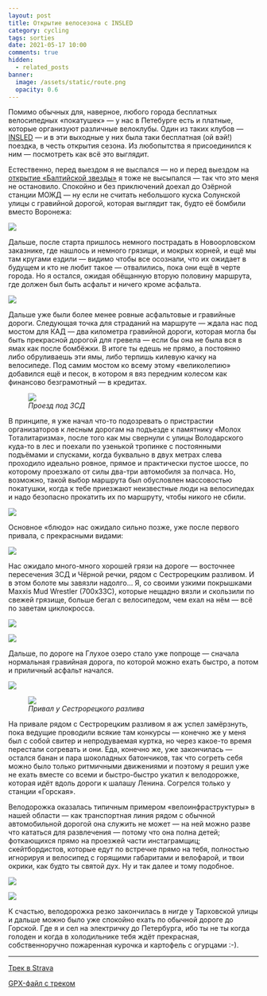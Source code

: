 ```yaml
---
layout: post
title: Открытие велосезона с INSLED
category: cycling
tags: sorties
date: 2021-05-17 10:00
comments: true
hidden:
  - related_posts
banner:
  image: /assets/static/route.png
  opacity: 0.6
---
```


Помимо обычных для, наверное, любого города бесплатных велосипедных
«покатушек» — у нас в Петебурге есть и платные, которые организуют
различные велоклубы. Один из таких клубов —
[INSLED](https://vk.com/insled) — и в эти выходные у них была таки
бесплатная (ой вэй!) поездка, в честь открытия сезона. Из любопытства я
присоединился к ним — посмотреть как всё это выглядит.

Естественно, перед выездом я не выспался — но и перед выездом на
[открытие «Балтийской
звезды»](https://eugene-andrienko.com/balticstar-north-open-2021.html) я
тоже не высыпался — так что это меня не остановило. Спокойно и без
приключений доехал до Озёрной станции МОЖД — ну если не считать
небольшого куска Солунской улицы с гравийной дорогой, которая выглядит
так, будто её бомбили вместо Воронежа:

![](/assets/static/pain.gif)

Дальше, после старта пришлось немного пострадать в Новоорловском
заказнике, где нашлось и немного грязищи, и мокрых корней, и ещё мы там
кругами ездили — видимо чтобы все осознали, что их ожидает в будущем и
кто не любит такое — отвалились, пока они ещё в черте города. Но я
остался, ожидая обёщанную вторую половину маршрута, где должен был быть
асфальт и ничего кроме асфальта.

![](/assets/static/novoorlovsky_zakaznik.png)

Дальше уже были более менее ровные асфальтовые и гравийные дороги.
Следующая точка для страданий на маршруте — ждала нас под мостом для КАД
— два километра гравийной дороги, которая могла бы быть прекрасной
дорогой для гревела — если бы она не была вся в ямах как после бомбёжки.
В итоге ты едешь не прямо, а постоянно либо обруливаешь эти ямы, либо
терпишь килевую качку на велосипеде. Под самим мостом ко всему этому
«великолепию» добавился ещё и песок, в котором я вяз передним колесом
как финансово безграмотный — в кредитах.

<figure>
<img src="/assets/static/under_the_zsd.png" />
<figcaption><em>Проезд под ЗСД</em></figcaption>
</figure>

В принципе, я уже начал что-то подозревать о пристрастии организаторов к
лесным дорогам на подъезде к памятнику «Молох Тоталитаризма», после того
как мы свернули с улицы Володарского куда-то в лес и поехали по узенькой
тропинке с постоянными подъёмами и спусками, когда буквально в двух
метрах слева проходило идеально ровное, прямое и практически пустое
шоссе, по которому проезжало от силы два-три автомобиля за полчаса. Но,
возможно, такой выбор маршрута был обусловлен массовостью покатушки,
когда к тебе приезжают неизвестные люди на велосипедах и надо безопасно
прокатить их по маршруту, чтобы никого не сбили.

![](/assets/static/route_to_moloh_totalitarizma.png)

Основное «блюдо» нас ожидало сильно позже, уже после первого привала, с
прекрасными видами:

![](/assets/static/prival.jpg)

Нас ожидало много-много хорошей грязи на дороге — восточнее пересечения
ЗСД и Чёрной речки, рядом с Сестрорецким разливом. И в этом болоте мы
завязли надолго… Я, со своими узкими покрышками Maxxis Mud Wrestler
(700x33C), которые нещадно вязли и скользили по свежей грязище, больше
бегал с велосипедом, чем ехал на нём — всё по заветам циклокросса.

![](/assets/static/mud1.jpg)

![](/assets/static/mud2.jpg)

Дальше, по дороге на Глухое озеро стало уже попроще — сначала нормальная
гравийная дорога, по которой можно ехать быстро, а потом и приличный
асфальт начался.

![](/assets/static/mud3.jpg)

<figure>
<img src="/assets/static/sestroreckii_razliv.jpg" />
<figcaption><em>Привал у Сестрорецкого разлива</em></figcaption>
</figure>

На привале рядом с Сестрорецким разливом я аж успел замёрзнуть, пока
ведущие проводили всякие там конкурсы — конечно же у меня был с собой
свитер и непродуваемая куртка, но через какое-то время перестали
согревать и они. Еда, конечно же, уже закончилась — остался банан и пара
шоколадных батончиков, так что согреть себя можно было только ритмичными
движениями и поэтому я решил уже не ехать вместе со всеми и
быстро-быстро укатил к велодорожке, которая идёт вдоль дороги к шалашу
Ленина. Согрелся только у станции «Горская».

Велодорожка оказалась типичным примером «велоинфраструктуры» в нашей
области — как транспортная линия рядом с обычной автомобильной дорогой
она служить не может — на ней можно разве что кататься для развлечения —
потому что она полна детей; фоткающихся прямо на проезжей части
инстаграмщиц; скейтбордистов, которые едут по встречке прямо на тебя,
полностью игнорируя и велосипед с горящими габаритами и велофарой, и
твои окрики, как будто ты святой дух. Ну и так далее и тому подобное.

![](/assets/static/pain1.png)

![](/assets/static/pain2.png)

К счастью, велодорожка резко закончилась в нигде у Тарховской улицы и
дальше можно было уже спокойно ехать по обычной дороге до Горской. Где я
и сел на электричку до Петербурга, ибо ты не ты когда голоден и когда в
холодильнике тебя ждёт прекрасная, собственноручно пожаренная курочка и
картофель с огурцами :-).

------------------------------------------------------------------------

[Трек в Strava](https://www.strava.com/activities/5311891152)

[GPX-файл с треком](/assets/static/route.gpx)
